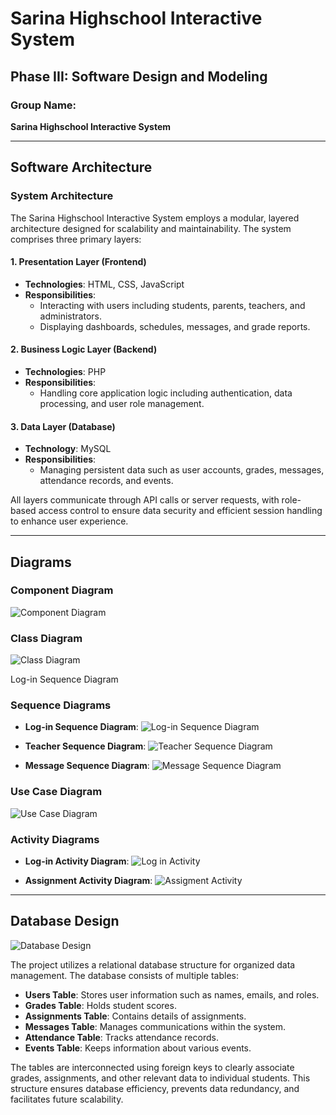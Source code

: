 # Sarina Highschool Interactive System

## Phase III: Software Design and Modeling

### Group Name:
**Sarina Highschool Interactive System**

---

## Software Architecture

### System Architecture
The Sarina Highschool Interactive System employs a modular, layered architecture designed for scalability and maintainability. The system comprises three primary layers:

#### 1. Presentation Layer (Frontend)
- **Technologies**: HTML, CSS, JavaScript
- **Responsibilities**:
  - Interacting with users including students, parents, teachers, and administrators.
  - Displaying dashboards, schedules, messages, and grade reports.

#### 2. Business Logic Layer (Backend)
- **Technologies**: PHP
- **Responsibilities**:
  - Handling core application logic including authentication, data processing, and user role management.

#### 3. Data Layer (Database)
- **Technology**: MySQL
- **Responsibilities**:
  - Managing persistent data such as user accounts, grades, messages, attendance records, and events.

All layers communicate through API calls or server requests, with role-based access control to ensure data security and efficient session handling to enhance user experience.

---

## Diagrams

### Component Diagram
![Component Diagram](images/Component-Diagram.png)

### Class Diagram
![Class Diagram](images/class-diagram.png)

Log-in Sequence Diagram
### Sequence Diagrams
- **Log-in Sequence Diagram**:
![Log-in Sequence Diagram](images/login-diagram.png)
  
- **Teacher Sequence Diagram**:
![Teacher Sequence Diagram](images/teacherseq.png)
  
- **Message Sequence Diagram**:
![Message Sequence Diagram](images/userseq.png)

### Use Case Diagram

![Use Case Diagram](images/usecase.png)


### Activity Diagrams
- **Log-in Activity Diagram**:
![Log in Activity](images/login-activity.png)
  
- **Assignment Activity Diagram**:
![Assigment Activity](images/assigment.png)

---

## Database Design

![Database Design](images/db.png)

The project utilizes a relational database structure for organized data management. The database consists of multiple tables:
- **Users Table**: Stores user information such as names, emails, and roles.
- **Grades Table**: Holds student scores.
- **Assignments Table**: Contains details of assignments.
- **Messages Table**: Manages communications within the system.
- **Attendance Table**: Tracks attendance records.
- **Events Table**: Keeps information about various events.

The tables are interconnected using foreign keys to clearly associate grades, assignments, and other relevant data to individual students. This structure ensures database efficiency, prevents data redundancy, and facilitates future scalability.

